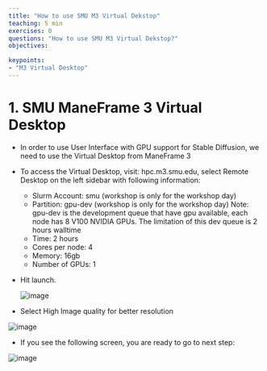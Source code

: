 ```yaml
---
title: "How to use SMU M3 Virtual Dekstop"
teaching: 5 min
exercises: 0
questions: "How to use SMU M3 Virtual Dekstop?"
objectives:

keypoints:
- "M3 Virtual Desktop"
---
```

# 1. SMU ManeFrame 3 Virtual Desktop

- In order to use User Interface with GPU support for Stable Diffusion, we need to use the Virtual Desktop from ManeFrame 3
- To access the Virtual Desktop, visit: hpc.m3.smu.edu, select Remote Desktop on the left sidebar with following information:
  + Slurm Account: smu (workshop is only for the workshop day)
  + Partition: gpu-dev (workshop is only for the workshop day)
    Note: gpu-dev is the development queue that have gpu available, each node has 8 V100 NVIDIA GPUs. The limitation of this dev queue is 2 hours walltime
  + Time: 2 hours
  + Cores per node: 4
  + Memory: 16gb
  + Number of GPUs: 1
- Hit launch.

  ![image](https://github.com/vuminhtue/SMU_StableDiffusion_UI/assets/43855029/5cf0b253-c9b3-49d9-8245-52aa520da8ad)

- Select High Image quality for better resolution

![image](https://github.com/vuminhtue/SMU_StableDiffusion_UI/assets/43855029/b3bfa5cd-e244-44f2-a3e0-d052edca4f13)

- If you see the following screen, you are ready to go to next step:

![image](https://github.com/vuminhtue/SMU_StableDiffusion_UI/assets/43855029/0b2edd0e-9531-49bd-ab09-b9c5f300a14c)


